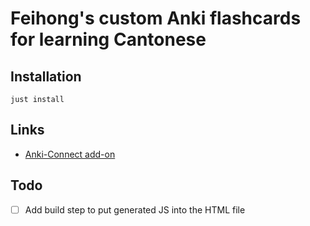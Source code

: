 # Feihong's custom Anki flashcards for learning Cantonese

## Installation

    just install

## Links

- [Anki-Connect add-on](https://foosoft.net/projects/anki-connect/)

## Todo

- [ ] Add build step to put generated JS into the HTML file
